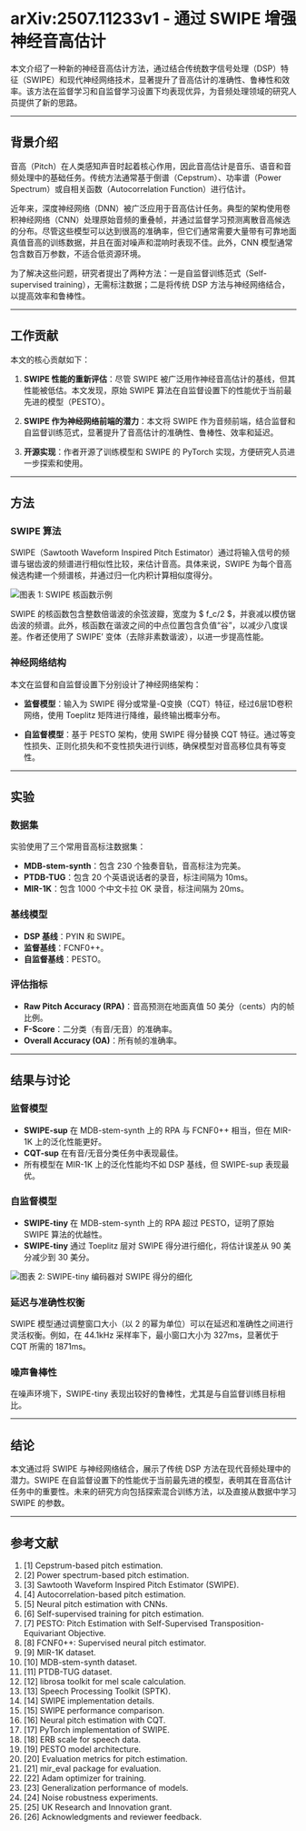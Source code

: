 # arXiv:2507.11233v1 - 通过 SWIPE 增强神经音高估计

本文介绍了一种新的神经音高估计方法，通过结合传统数字信号处理（DSP）特征（SWIPE）和现代神经网络技术，显著提升了音高估计的准确性、鲁棒性和效率。该方法在监督学习和自监督学习设置下均表现优异，为音频处理领域的研究人员提供了新的思路。

---

## 背景介绍

音高（Pitch）在人类感知声音时起着核心作用，因此音高估计是音乐、语音和音频处理中的基础任务。传统方法通常基于倒谱（Cepstrum）、功率谱（Power Spectrum）或自相关函数（Autocorrelation Function）进行估计。

近年来，深度神经网络（DNN）被广泛应用于音高估计任务。典型的架构使用卷积神经网络（CNN）处理原始音频的重叠帧，并通过监督学习预测离散音高候选的分布。尽管这些模型可以达到很高的准确率，但它们通常需要大量带有可靠地面真值音高的训练数据，并且在面对噪声和混响时表现不佳。此外，CNN 模型通常包含数百万参数，不适合低资源环境。

为了解决这些问题，研究者提出了两种方法：一是自监督训练范式（Self-supervised training），无需标注数据；二是将传统 DSP 方法与神经网络结合，以提高效率和鲁棒性。

---

## 工作贡献

本文的核心贡献如下：

1. **SWIPE 性能的重新评估**：尽管 SWIPE 被广泛用作神经音高估计的基线，但其性能被低估。本文发现，原始 SWIPE 算法在自监督设置下的性能优于当前最先进的模型（PESTO）。
   
2. **SWIPE 作为神经网络前端的潜力**：本文将 SWIPE 作为音频前端，结合监督和自监督训练范式，显著提升了音高估计的准确性、鲁棒性、效率和延迟。

3. **开源实现**：作者开源了训练模型和 SWIPE 的 PyTorch 实现，方便研究人员进一步探索和使用。

---

## 方法

### SWIPE 算法

SWIPE（Sawtooth Waveform Inspired Pitch Estimator）通过将输入信号的频谱与锯齿波的频谱进行相似性比较，来估计音高。具体来说，SWIPE 为每个音高候选构建一个频谱核，并通过归一化内积计算相似度得分。

![图表 1: SWIPE 核函数示例](/data3/guofang/peirongcan/PaperIgnition/orchestrator/imgs/2507.11233v1_Figure1.png)

SWIPE 的核函数包含整数倍谐波的余弦波瓣，宽度为 $ f_c/2 $，并衰减以模仿锯齿波的频谱。此外，核函数在谐波之间的中点位置包含负值“谷”，以减少八度误差。作者还使用了 SWIPE’ 变体（去除非素数谐波），以进一步提高性能。

### 神经网络结构

本文在监督和自监督设置下分别设计了神经网络架构：

- **监督模型**：输入为 SWIPE 得分或常量-Q变换（CQT）特征，经过6层1D卷积网络，使用 Toeplitz 矩阵进行降维，最终输出概率分布。

- **自监督模型**：基于 PESTO 架构，使用 SWIPE 得分替换 CQT 特征。通过等变性损失、正则化损失和不变性损失进行训练，确保模型对音高移位具有等变性。

---

## 实验

### 数据集

实验使用了三个常用音高标注数据集：

- **MDB-stem-synth**：包含 230 个独奏音轨，音高标注为完美。
- **PTDB-TUG**：包含 20 个英语说话者的录音，标注间隔为 10ms。
- **MIR-1K**：包含 1000 个中文卡拉 OK 录音，标注间隔为 20ms。

### 基线模型

- **DSP 基线**：PYIN 和 SWIPE。
- **监督基线**：FCNF0++。
- **自监督基线**：PESTO。

### 评估指标

- **Raw Pitch Accuracy (RPA)**：音高预测在地面真值 50 美分（cents）内的帧比例。
- **F-Score**：二分类（有音/无音）的准确率。
- **Overall Accuracy (OA)**：所有帧的准确率。

---

## 结果与讨论

### 监督模型

- **SWIPE-sup** 在 MDB-stem-synth 上的 RPA 与 FCNF0++ 相当，但在 MIR-1K 上的泛化性能更好。
- **CQT-sup** 在有音/无音分类任务中表现最佳。
- 所有模型在 MIR-1K 上的泛化性能均不如 DSP 基线，但 SWIPE-sup 表现最优。

### 自监督模型

- **SWIPE-tiny** 在 MDB-stem-synth 上的 RPA 超过 PESTO，证明了原始 SWIPE 算法的优越性。
- **SWIPE-tiny** 通过 Toeplitz 层对 SWIPE 得分进行细化，将估计误差从 90 美分减少到 30 美分。

![图表 2: SWIPE-tiny 编码器对 SWIPE 得分的细化](/data3/guofang/peirongcan/PaperIgnition/orchestrator/imgs/2507.11233v1_Figure2.png)

### 延迟与准确性权衡

SWIPE 模型通过调整窗口大小（以 2 的幂为单位）可以在延迟和准确性之间进行灵活权衡。例如，在 44.1kHz 采样率下，最小窗口大小为 327ms，显著优于 CQT 所需的 1871ms。

### 噪声鲁棒性

在噪声环境下，SWIPE-tiny 表现出较好的鲁棒性，尤其是与自监督训练目标相比。

---

## 结论

本文通过将 SWIPE 与神经网络结合，展示了传统 DSP 方法在现代音频处理中的潜力。SWIPE 在自监督设置下的性能优于当前最先进的模型，表明其在音高估计任务中的重要性。未来的研究方向包括探索混合训练方法，以及直接从数据中学习 SWIPE 的参数。

---

## 参考文献

1. [1] Cepstrum-based pitch estimation.
2. [2] Power spectrum-based pitch estimation.
3. [3] Sawtooth Waveform Inspired Pitch Estimator (SWIPE).
4. [4] Autocorrelation-based pitch estimation.
5. [5] Neural pitch estimation with CNNs.
6. [6] Self-supervised training for pitch estimation.
7. [7] PESTO: Pitch Estimation with Self-Supervised Transposition-Equivariant Objective.
8. [8] FCNF0++: Supervised neural pitch estimator.
9. [9] MIR-1K dataset.
10. [10] MDB-stem-synth dataset.
11. [11] PTDB-TUG dataset.
12. [12] librosa toolkit for mel scale calculation.
13. [13] Speech Processing Toolkit (SPTK).
14. [14] SWIPE implementation details.
15. [15] SWIPE performance comparison.
16. [16] Neural pitch estimation with CQT.
17. [17] PyTorch implementation of SWIPE.
18. [18] ERB scale for speech data.
19. [19] PESTO model architecture.
20. [20] Evaluation metrics for pitch estimation.
21. [21] mir_eval package for evaluation.
22. [22] Adam optimizer for training.
23. [23] Generalization performance of models.
24. [24] Noise robustness experiments.
25. [25] UK Research and Innovation grant.
26. [26] Acknowledgments and reviewer feedback.